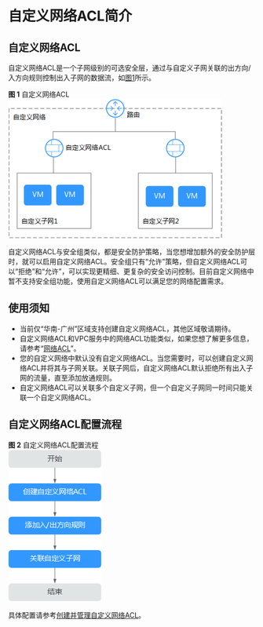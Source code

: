 # 自定义网络ACL简介<a name="bms_umn_0048"></a>

## 自定义网络ACL<a name="section0161560561"></a>

自定义网络ACL是一个子网级别的可选安全层，通过与自定义子网关联的出方向/入方向规则控制出入子网的数据流，如[图1](#fig09941104210)所示。

**图 1**  自定义网络ACL<a name="fig09941104210"></a>  
![](figures/自定义网络ACL.png "自定义网络ACL")

自定义网络ACL与安全组类似，都是安全防护策略，当您想增加额外的安全防护层时，就可以启用自定义网络ACL。安全组只有“允许”策略，但自定义网络ACL可以“拒绝”和“允许”，可以实现更精细、更复杂的安全访问控制。目前自定义网络中暂不支持安全组功能，使用自定义网络ACL可以满足您的网络配置需求。

## 使用须知<a name="section472910373539"></a>

-   当前仅“华南-广州”区域支持创建自定义网络ACL，其他区域敬请期待。
-   自定义网络ACL和VPC服务中的网络ACL功能类似，如果您想了解更多信息，请参考“[网络ACL](https://support.huaweicloud.com/productdesc-vpc/zh-cn_topic_0051746676.html)”。
-   您的自定义网络中默认没有自定义网络ACL。当您需要时，可以创建自定义网络ACL并将其与子网关联。关联子网后，自定义网络ACL默认拒绝所有出入子网的流量，直至添加放通规则。
-   自定义网络ACL可以关联多个自定义子网，但一个自定义子网同一时间只能关联一个自定义网络ACL。

## 自定义网络ACL配置流程<a name="section1384985717314"></a>

**图 2**  自定义网络ACL配置流程<a name="fig115851936565"></a>  
![](figures/自定义网络ACL配置流程.png "自定义网络ACL配置流程")

具体配置请参考[创建并管理自定义网络ACL](创建并管理自定义网络ACL.md)。

